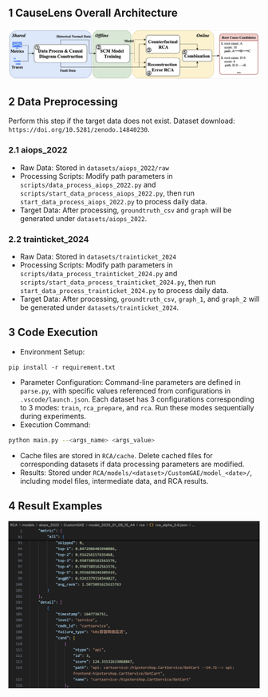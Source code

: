 ## 1 CauseLens Overall Architecture
![](images/causelens-overview.png)

## 2 Data Preprocessing
Perform this step if the target data does not exist. Dataset download: `https://doi.org/10.5281/zenodo.14840230`.

### 2.1 aiops_2022
- Raw Data: Stored in `datasets/aiops_2022/raw`
- Processing Scripts: Modify path parameters in `scripts/data_process_aiops_2022.py` and `scripts/start_data_process_aiops_2022.py`, then run `start_data_process_aiops_2022.py` to process daily data.
- Target Data: After processing, `groundtruth_csv` and `graph` will be generated under `datasets/aiops_2022`.

### 2.2 trainticket_2024
- Raw Data: Stored in `datasets/trainticket_2024`
- Processing Scripts: Modify path parameters in `scripts/data_process_trainticket_2024.py` and `scripts/start_data_process_trainticket_2024.py`, then run `start_data_process_trainticket_2024.py` to process daily data.
- Target Data: After processing, `groundtruth_csv`, `graph_1`, and `graph_2` will be generated under `datasets/trainticket_2024`.

## 3 Code Execution
- Environment Setup:
```
pip install -r requirement.txt
```
- Parameter Configuration: Command-line parameters are defined in `parse.py`, with specific values referenced from configurations in `.vscode/launch.json`. Each dataset has 3 configurations corresponding to 3 modes: `train`, `rca_prepare`, and `rca`. Run these modes sequentially during experiments.
- Execution Command:
```bash
python main.py --<args_name> <args_value>
```
- Cache files are stored in `RCA/cache`. Delete cached files for corresponding datasets if data processing parameters are modified.
- Results: Stored under `RCA/models/<dataset>/CustomGAE/model_<date>/`, including model files, intermediate data, and RCA results.

## 4 Result Examples
![](images/result-example-1.png)